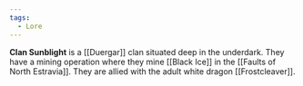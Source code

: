 ```yaml
---
tags:
  - Lore
---
```

**Clan Sunblight** is a [[Duergar]] clan situated deep in the underdark. They have a mining operation where they mine [[Black Ice]] in the [[Faults of North Estravia]]. They are allied with the adult white dragon [[Frostcleaver]].